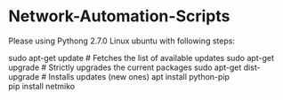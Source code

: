 # Network-Automation-Scripts
Please using Pythong 2.7.0 
Linux ubuntu with following steps:

sudo apt-get update        # Fetches the list of available updates
sudo apt-get upgrade       # Strictly upgrades the current packages
sudo apt-get dist-upgrade  # Installs updates (new ones)
apt install python-pip	
pip install netmiko
